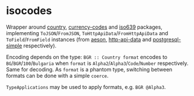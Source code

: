 # isocodes

Wrapper around [country](https://hackage.haskell.org/package/country),
[currency-codes](https://hackage.haskell.org/package/currency-codes) and
[iso639](https://hackage.haskell.org/package/iso639) packages,
implementing `ToJSON`/`FromJSON`, `ToHttpApiData`/`FromHttpApiData` and
`ToField`/`FromField` instances
(from [aeson](https://hackage.haskell.org/package/aeson),
[http-api-data](https://hackage.haskell.org/package/http-api-data) and
[postgresql-simple](https://hackage.haskell.org/package/postgresql-simple) respectively).

Encoding depends on the type: `BGR :: Country format` encodes to `BG`/`BGR`/`100`/`Bulgaria`
when `format` is `Alpha2`/`Alpha3`/`Code`/`Number` respectively. Same for decoding.
As `format` is a phantom type, switching between formats can be done with a simple `coerce`.

`TypeApplications` may be used to apply formats, e.g. `BGR @Alpha3`.
